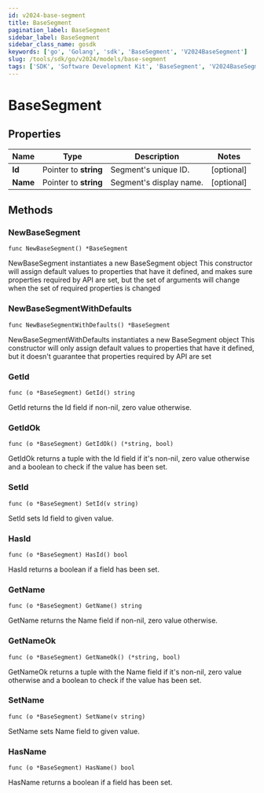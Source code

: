 ```yaml
---
id: v2024-base-segment
title: BaseSegment
pagination_label: BaseSegment
sidebar_label: BaseSegment
sidebar_class_name: gosdk
keywords: ['go', 'Golang', 'sdk', 'BaseSegment', 'V2024BaseSegment'] 
slug: /tools/sdk/go/v2024/models/base-segment
tags: ['SDK', 'Software Development Kit', 'BaseSegment', 'V2024BaseSegment']
---
```


# BaseSegment

## Properties

Name | Type | Description | Notes
------------ | ------------- | ------------- | -------------
**Id** | Pointer to **string** | Segment&#39;s unique ID. | [optional] 
**Name** | Pointer to **string** | Segment&#39;s display name. | [optional] 

## Methods

### NewBaseSegment

`func NewBaseSegment() *BaseSegment`

NewBaseSegment instantiates a new BaseSegment object
This constructor will assign default values to properties that have it defined,
and makes sure properties required by API are set, but the set of arguments
will change when the set of required properties is changed

### NewBaseSegmentWithDefaults

`func NewBaseSegmentWithDefaults() *BaseSegment`

NewBaseSegmentWithDefaults instantiates a new BaseSegment object
This constructor will only assign default values to properties that have it defined,
but it doesn't guarantee that properties required by API are set

### GetId

`func (o *BaseSegment) GetId() string`

GetId returns the Id field if non-nil, zero value otherwise.

### GetIdOk

`func (o *BaseSegment) GetIdOk() (*string, bool)`

GetIdOk returns a tuple with the Id field if it's non-nil, zero value otherwise
and a boolean to check if the value has been set.

### SetId

`func (o *BaseSegment) SetId(v string)`

SetId sets Id field to given value.

### HasId

`func (o *BaseSegment) HasId() bool`

HasId returns a boolean if a field has been set.

### GetName

`func (o *BaseSegment) GetName() string`

GetName returns the Name field if non-nil, zero value otherwise.

### GetNameOk

`func (o *BaseSegment) GetNameOk() (*string, bool)`

GetNameOk returns a tuple with the Name field if it's non-nil, zero value otherwise
and a boolean to check if the value has been set.

### SetName

`func (o *BaseSegment) SetName(v string)`

SetName sets Name field to given value.

### HasName

`func (o *BaseSegment) HasName() bool`

HasName returns a boolean if a field has been set.


